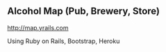 ## Alcohol Map (Pub, Brewery, Store)

http://map.yrails.com

Using Ruby on Rails, Bootstrap, Heroku
